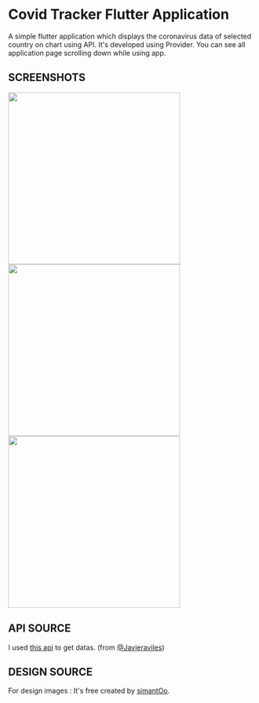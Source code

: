 # Covid Tracker Flutter Application


A simple flutter application which displays the coronavirus data of selected country on chart using API. It's developed using Provider.
You can see all application page scrolling down while using app.

## SCREENSHOTS
 
<img src="https://user-images.githubusercontent.com/22919680/185630231-20f53b7f-bd8c-4d5f-bb35-f6bbc602c975.png"  height="350"> <img src="https://user-images.githubusercontent.com/22919680/185630277-7dcce9b6-bdef-4a24-b1da-1c7e7a8a83e9.png"  height="350"> <img src="https://user-images.githubusercontent.com/22919680/185630311-bc5292d7-da5f-43a2-af33-d277fffd8cef.png"  height="350">


## API SOURCE

I used [this api](https://github.com/javieraviles/covidAPI) to get datas. (from [@Javieraviles](https://github.com/javieraviles))

## DESIGN SOURCE

For design images : It's free created by [simantOo](https://dribbble.com/shots/11015463-Covid-19-App-Free). 






          


